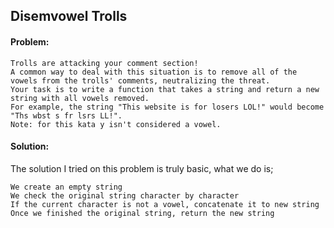 ## Disemvowel Trolls

#### Problem:

```
Trolls are attacking your comment section!
A common way to deal with this situation is to remove all of the vowels from the trolls' comments, neutralizing the threat.
Your task is to write a function that takes a string and return a new string with all vowels removed.
For example, the string "This website is for losers LOL!" would become "Ths wbst s fr lsrs LL!".
Note: for this kata y isn't considered a vowel.
```

#### Solution:

The solution I tried on this problem is truly basic, what we do is;
```
We create an empty string
We check the original string character by character
If the current character is not a vowel, concatenate it to new string
Once we finished the original string, return the new string
```
